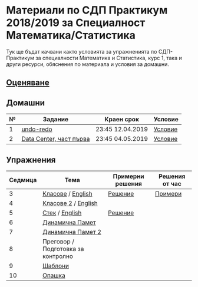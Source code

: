 # Материали по СДП Практикум 2018/2019 за Специалност Математика/Статистика
Тук ще бъдат качвани както условията за упражненията по СДП-Практикум за специалности Математика и Статистика, курс 1, така и други ресурси, обяснения по материала и условия за домашни. 

## [Оценяване](GRADING.md)

## Домашни

| № | Задание | Краен срок | Условие |
| :- | ------- | ---------- | - |
| 1 | [undo-redo](https://learn.fmi.uni-sofia.bg/mod/assign/view.php?id=119423) | 23:45 12.04.2019 | [Условие](homeworks/01-undo-redo) |
| 2 | [Data Center, част първа](https://learn.fmi.uni-sofia.bg/mod/assign/view.php?id=120550) | 23:45 04.05.2019 | [Условие](homeworks/02-data-center-part-one) |

## Упражнения

| Седмица | Тема | Примерни решения | Решения от час |
| :------ | ---- | ---------------- | -------------- |
| 3       | [Класове](03-classes) / [English](03-classes/EN.md) | [Решение](03-classes/sample-solutions) | [Примери](03-classes/examples/counter-example.cpp) |
| 4       | [Класове 2](04-classes-2) / [English](04-classes-2/EN.md) |  |              |
| 5       | [Стек](05-stack) / [English](05-stack/EN.md) | [Решение](05-stack/sample-solutions)  |  |
| 6       | [Динамична Памет](06-dynamic-memory)        |   |   |   |
| 7       | [Динамична Памет 2](07-dynamic-memory-2)        |   |   |   |
| 8       | Преговор / Подготовка за контролно | | | |
| 9       | [Шаблони](09-templates) | | | |
| 10      | [Опашка](10-queues) | | | |
